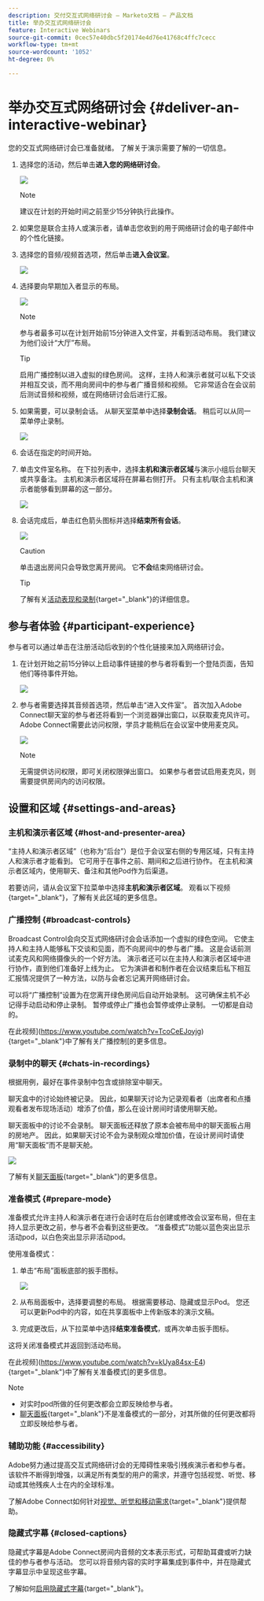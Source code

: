 ```yaml
---
description: 交付交互式网络研讨会 — Marketo文档 — 产品文档
title: 举办交互式网络研讨会
feature: Interactive Webinars
source-git-commit: 0cec57e40dbc5f20174e4d76e41768c4ffc7cecc
workflow-type: tm+mt
source-wordcount: '1052'
ht-degree: 0%

---
```


# 举办交互式网络研讨会 {#deliver-an-interactive-webinar}

您的交互式网络研讨会已准备就绪。 了解关于演示需要了解的一切信息。

1. 选择您的活动，然后单击&#x200B;**进入您的网络研讨会**。

   ![](assets/deliver-an-interactive-webinar-1.png)

   >[!NOTE]
   >
   >建议在计划的开始时间之前至少15分钟执行此操作。

1. 如果您是联合主持人或演示者，请单击您收到的用于网络研讨会的电子邮件中的个性化链接。

1. 选择您的音频/视频首选项，然后单击&#x200B;**进入会议室**。

   ![](assets/deliver-an-interactive-webinar-2.png)

1. 选择要向早期加入者显示的布局。

   ![](assets/deliver-an-interactive-webinar-3.png)

   >[!NOTE]
   >
   >参与者最多可以在计划开始前15分钟进入文件室，并看到活动布局。 我们建议为他们设计“大厅”布局。

   >[!TIP]
   >
   >启用广播控制以进入虚拟的绿色房间。 这样，主持人和演示者就可以私下交谈并相互交谈，而不用向房间中的参与者广播音频和视频。 它非常适合在会议前后测试音频和视频，或在网络研讨会后进行汇报。

1. 如果需要，可以录制会话。 从聊天室菜单中选择&#x200B;**录制会话**。 稍后可以从同一菜单停止录制。

   ![](assets/deliver-an-interactive-webinar-4.png)

1. 会话在指定的时间开始。

1. 单击文件室名称。 在下拉列表中，选择&#x200B;**主机和演示者区域**&#x200B;与演示小组后台聊天或共享备注。 主机和演示者区域将在屏幕右侧打开。 只有主机/联合主机和演示者能够看到屏幕的这一部分。

   ![](assets/deliver-an-interactive-webinar-5.png)

1. 会话完成后，单击红色箭头图标并选择&#x200B;**结束所有会话**。

   ![](assets/deliver-an-interactive-webinar-6.png)

   >[!CAUTION]
   >
   >单击退出房间只会导致您离开房间。 它&#x200B;**不会**&#x200B;结束网络研讨会。

   >[!TIP]
   >
   >了解有关[活动表现和录制](/help/marketo/product-docs/demand-generation/events/interactive-webinars/event-workflows.md){target="_blank"}的详细信息。

## 参与者体验 {#participant-experience}

参与者可以通过单击在注册活动后收到的个性化链接来加入网络研讨会。

1. 在计划开始之前15分钟以上启动事件链接的参与者将看到一个登陆页面，告知他们等待事件开始。

   ![](assets/deliver-an-interactive-webinar-7.png)

1. 参与者需要选择其音频首选项，然后单击“进入文件室”。 首次加入Adobe Connect聊天室的参与者还将看到一个浏览器弹出窗口，以获取麦克风许可。 Adobe Connect需要此访问权限，学员才能稍后在会议室中使用麦克风。

   ![](assets/deliver-an-interactive-webinar-8.png)

   >[!NOTE]
   >
   >无需提供访问权限，即可关闭权限弹出窗口。 如果参与者尝试启用麦克风，则需要提供房间内的访问权限。

## 设置和区域 {#settings-and-areas}

### 主机和演示者区域 {#host-and-presenter-area}

“主持人和演示者区域”（也称为“后台”）是位于会议室右侧的专用区域，只有主持人和演示者才能看到。 它可用于在事件之前、期间和之后进行协作。 在主机和演示者区域内，使用聊天、备注和其他Pod作为后渠道。

若要访问，请从会议室下拉菜单中选择&#x200B;**主机和演示者区域**。 观看以下视频[](https://www.youtube.com/watch?v=11GkcvIUttY){target="_blank"}，了解有关此区域的更多信息。

### 广播控制 {#broadcast-controls}

Broadcast Control会向交互式网络研讨会会话添加一个虚拟的绿色空间。 它使主持人和主持人能够私下交谈和见面，而不向房间中的参与者广播。 这是会话前测试麦克风和网络摄像头的一个好方法。 演示者还可以在主持人和演示者区域中进行协作，直到他们准备好上线为止。 它为演讲者和制作者在会议结束后私下相互汇报情况提供了一种方法，以防与会者忘记离开网络研讨会。

可以将“广播控制”设置为在您离开绿色房间后自动开始录制。 这可确保主机不必记得手动启动和停止录制。 暂停或停止广播也会暂停或停止录制。 一切都是自动的。

在此视频](https://www.youtube.com/watch?v=TcoCeEJoyjg){target="_blank"}中了解有关广播控制[的更多信息。

### 录制中的聊天 {#chats-in-recordings}

根据用例，最好在事件录制中包含或排除室中聊天。

聊天盒中的讨论始终被记录。 因此，如果聊天讨论为记录观看者（出席者和点播观看者发布现场活动）增添了价值，那么在设计房间时请使用聊天舱。

聊天面板中的讨论不会录制。 聊天面板还释放了原本会被布局中的聊天面板占用的房地产。 因此，如果聊天讨论不会为录制观众增加价值，在设计房间时请使用“聊天面板”而不是聊天舱。

![](assets/deliver-an-interactive-webinar-9.png)

了解有关[聊天面板](https://helpx.adobe.com/adobe-connect/using/notes-chat-q-a-polls.html#chat_panel){target="_blank"}的更多信息。

### 准备模式 {#prepare-mode}

准备模式允许主持人和演示者在进行会话时在后台创建或修改会议室布局，但在主持人显示更改之前，参与者不会看到这些更改。 “准备模式”功能以蓝色突出显示活动pod，以白色突出显示非活动pod。

使用准备模式：

1. 单击“布局”面板底部的扳手图标。

   ![](assets/deliver-an-interactive-webinar-10.png)

1. 从布局面板中，选择要调整的布局。 根据需要移动、隐藏或显示Pod。 您还可以更新Pod中的内容，如在共享面板中上传新版本的演示文稿。

1. 完成更改后，从下拉菜单中选择&#x200B;**结束准备模式**，或再次单击扳手图标。

这将关闭准备模式并返回到活动布局。

在此视频](https://www.youtube.com/watch?v=kUya84sx-E4){target="_blank"}中了解有关准备模式[的更多信息。

>[!NOTE]
>
>* 对实时pod所做的任何更改都会立即反映给参与者。
>* [聊天面板](https://helpx.adobe.com/adobe-connect/using/notes-chat-q-a-polls.html#chat_panel){target="_blank"}不是准备模式的一部分，对其所做的任何更改都将立即反映给参与者。

### 辅助功能 {#accessibility}

Adobe努力通过提高交互式网络研讨会的无障碍性来吸引残疾演示者和参与者。 该软件不断得到增强，以满足所有类型的用户的需求，并遵守包括视觉、听觉、移动或其他残疾人士在内的全球标准。

了解Adobe Connect如何针对[视觉、听觉和移动需求](https://helpx.adobe.com/adobe-connect/using/accessibility-features.html){target="_blank"}提供帮助。

### 隐藏式字幕 {#closed-captions}

隐藏式字幕是Adobe Connect房间内音频的文本表示形式，可帮助耳聋或听力缺佳的参与者参与活动。 您可以将音频内容的实时字幕集成到事件中，并在隐藏式字幕显示中呈现这些字幕。

了解如何[启用隐藏式字幕](https://helpx.adobe.com/adobe-connect/using/closed-captioning-html-client.html){target="_blank"}。
